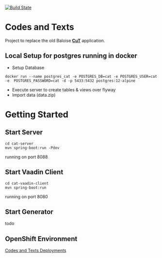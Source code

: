 
[![Build State](https://github.com/baloise/codes-and-texts/workflows/CI/badge.svg)](https://github.com/baloise/codes-and-texts/actions)

# Codes and Texts
Project to replace the old Baloise [**CuT**](https://translate.google.com/?op=translate&sl=de&tl=en&text=Codes%20und%20Texte "'Codes und Texte'") application.

## Local Setup for postgres running in docker

* Setup Database 
```
docker run --name postgres_cat -e POSTGRES_DB=cat -e POSTGRES_USER=cat -e  POSTGRES_PASSWORD=cat -d -p 5433:5432 postgres:12-alpine
```
* Execute server to create tables & views over flyway
* Import data (data.zip)

# Getting Started
## Start Server
```shell script
cd cat-server
mvn spring-boot:run -Pdev
```

running on port 8088


## Start Vaadin Client
```shell script
cd cat-vaadin-client
mvn spring-boot:run
```
running on port 8080

## Start Generator
todo


## OpenShift Environment

[Codes and Texts Deployments](https://github.com/baloise-incubator/codes-and-texts-deployment)
